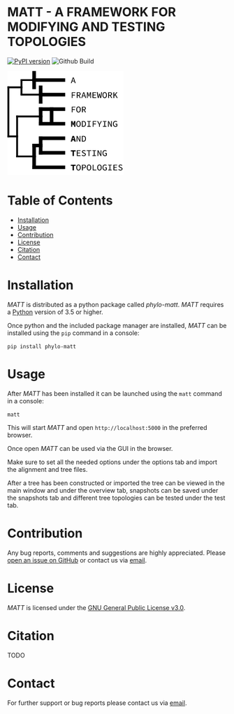 # MATT - A FRAMEWORK FOR MODIFYING AND TESTING TOPOLOGIES

[![PyPI version](https://badge.fury.io/py/phylo-matt.svg)](https://pypi.org/project/phylo-matt/)
![Github Build](https://github.com/BIONF/MATT/workflows/build/badge.svg)

![MATT](https://github.com/BIONF/MATT/blob/master/matt/static/logo.png)

# Table of Contents
* [Installation](#installation)
* [Usage](#usage)
* [Contribution](#contribution)
* [License](#license)
* [Citation](#citation)
* [Contact](contact)

# Installation
*MATT* is distributed as a python package called *phylo-matt*. *MATT* requires a
[Python](https://www.python.org/downloads/) version of 3.5 or higher.

Once python and the included package manager are installed, *MATT* can be installed using the `pip` command in a
console:
```
pip install phylo-matt
```

# Usage
After *MATT* has been installed it can be launched using the `matt` command in a console:
```
matt
```

This will start *MATT* and open `http://localhost:5000` in the preferred browser.

Once open *MATT* can be used via the GUI in the browser.

Make sure to set all the needed options under the options tab and import the alignment and tree files.

After a tree has been constructed or imported the tree can be viewed in the main window and under the overview tab,
snapshots can be saved under the snapshots tab and different tree topologies can be tested under the test tab.

# Contribution
Any bug reports, comments and suggestions are highly appreciated. Please
[open an issue on GitHub](https://github.com/BIONF/MATT/issues/new) or contact us via [email](mailto:TODO).

# License
*MATT* is licensed under the [GNU General Public License v3.0](https://github.com/BIONF/MATT/blob/mater/LICENSE).

# Citation
TODO

# Contact
For further support or bug reports please contact us via [email](mailto:TODO).
